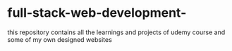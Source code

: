 # full-stack-web-development-
this repository contains all the learnings and projects of udemy course and some of my own designed websites 

